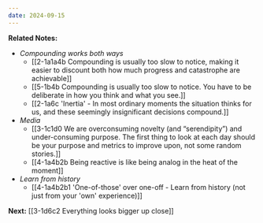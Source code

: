 ```yaml
---
date: 2024-09-15
---
```

**Related Notes:**
- *Compounding works both ways*
	- [[2-1a1a4b Compounding is usually too slow to notice, making it easier to discount both how much progress and catastrophe are achievable]]
	- [[5-1b4b Compounding is usually too slow to notice. You have to be deliberate in how you think and what you see.]]
	- [[2-1a6c 'Inertia' - In most ordinary moments the situation thinks for us, and these seemingly insignificant decisions compound.]]
- *Media*
	- [[3-1c1d0 We are overconsuming novelty (and “serendipity”) and under-consuming purpose. The first thing to look at each day should be your purpose and metrics to improve upon, not some random stories.]]
	- [[4-1a4b2b Being reactive is like being analog in the heat of the moment]]
- *Learn from history*
	- [[4-1a4b2b1 'One-of-those' over one-off - Learn from history (not just from your 'own' experience)]]

**Next:**
[[3-1d6c2 Everything looks bigger up close]]